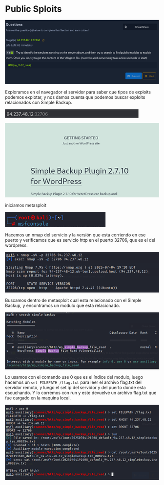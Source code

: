 # Public Sploits

![Pasted image 20250704181702](../Imagenes/Pasted%20image%2020250704181702.png)

Exploramos en el navegador el servidor para saber que tipos de exploits podemos explotar, y nos damos cuenta que podemos buscar exploits relacionados con Simple Backup.

![Pasted image 20250704181954](../Imagenes/Pasted%20image%2020250704181954.png)

![Pasted image 20250704181934](../Imagenes/Pasted%20image%2020250704181934.png)

iniciamos metasploit

![Pasted image 20250704181751](../Imagenes/Pasted%20image%2020250704181751.png)

Hacemos un nmap del servicio y la versión que esta corriendo en ese puerto y verificamos que es servicio http en el puerto 32706, que es el del wordpress.

![Pasted image 20250704181811](../Imagenes/Pasted%20image%2020250704181811.png)


Buscamos dentro de metasploit cual esta relacionado con el Simple Backup, y encontramos un modulo que esta relacionado.

![Pasted image 20250704181839](../Imagenes/Pasted%20image%2020250704181839.png)


Lo usamos con el comando use 0 que es el índice del modulo, luego hacemos un `set FILEPATH /flag.txt` para  leer el archivo flag.txt del servidor remoto, y luego el set ip del servidor y del puerto donde esta escuchando.
Y lo corremos con run y este devuelve un archivo flag.txt que fue cargado en la maquina local.

![Pasted image 20250704181903](../Imagenes/Pasted%20image%2020250704181903.png)

